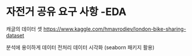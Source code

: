 # 자전거 공유 요구 사항 -EDA
캐글의 데이터 셋 
https://www.kaggle.com/hmavrodiev/london-bike-sharing-dataset

분석에 용이하게 데이터 전처리
데이터 시각화 (seaborn 패키지 활용)


